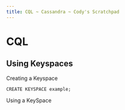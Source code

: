 ```yaml
---
title: CQL ~ Cassandra ~ Cody's Scratchpad
---
```


# CQL

## Using Keyspaces

Creating a Keyspace
```cql
CREATE KEYSPACE example;
```

Using a KeySpace
